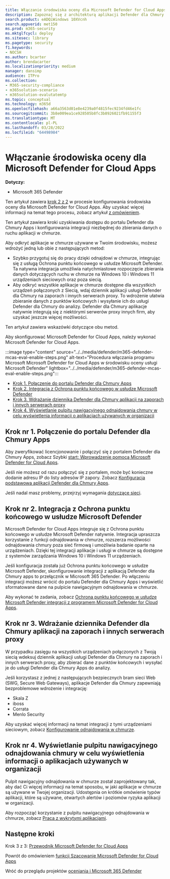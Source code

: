 ```yaml
---
title: Włączanie środowiska oceny dla Microsoft Defender for Cloud Apps
description: Zapoznaj się z architekturą aplikacji Defender dla Chmury w obrębie Ochrona usługi Office 365 w usłudze Microsoft Defender i opis interakcji między produktami Microsoft 365 Defender produktami.
search.product: eADQiWindows 10XVcnh
search.appverid: met150
ms.prod: m365-security
ms.mktglfcycl: deploy
ms.sitesec: library
ms.pagetype: security
f1.keywords:
- NOCSH
ms.author: bcarter
author: brendacarter
ms.localizationpriority: medium
manager: dansimp
audience: ITPro
ms.collection:
- M365-security-compliance
- m365solution-scenario
- m365solution-evalutatemtp
ms.topic: conceptual
ms.technology: m365d
ms.openlocfilehash: a66a3563d01e8e4239a0f4815fec9234fd46e1fc
ms.sourcegitcommit: 3b8e009ea1ce928505b8fc3b8926021fb91155f3
ms.translationtype: MT
ms.contentlocale: pl-PL
ms.lasthandoff: 03/28/2022
ms.locfileid: "64498984"
---
```

# <a name="enable-the-evaluation-environment-for-microsoft-defender-for-cloud-apps"></a>Włączanie środowiska oceny dla Microsoft Defender for Cloud Apps

**Dotyczy:**

- Microsoft 365 Defender

Ten artykuł zawiera [krok 2 z 2](eval-defender-mcas-overview.md) w procesie konfigurowania środowiska oceny dla Microsoft Defender for Cloud Apps. Aby uzyskać więcej informacji na temat tego procesu, zobacz artykuł [z omówieniem](eval-defender-mcas-overview.md).

Ten artykuł zawiera kroki uzyskiwania dostępu do portalu Defender dla Chmury Apps i konfigurowania integracji niezbędnej do zbierania danych o ruchu aplikacji w chmurze.

Aby odkryć aplikacje w chmurze używane w Twoim środowisku, możesz wdrożyć jedną lub obie z następujących metod:

- Szybko przygotuj się do pracy dzięki odnajdowi w chmurze, integrując się z usługą Ochrona punktu końcowego w usłudze Microsoft Defender. Ta natywna integracja umożliwia natychmiastowe rozpoczęcie zbierania danych dotyczących ruchu w chmurze na Windows 10 i Windows 11 urządzeniach sieciowych oraz poza siecią.
- Aby odkryć wszystkie aplikacje w chmurze dostępne dla wszystkich urządzeń połączonych z Siecią, wdaj dziennik aplikacji usługi Defender dla Chmury na zaporach i innych serwerach proxy. To wdrożenie ułatwia zbieranie danych z punktów końcowych i wysyłanie ich do usługi Defender dla Chmury do analizy. Defender dla Chmury aplikacje natywnie integrują się z niektórymi serwerów proxy innych firm, aby uzyskać jeszcze więcej możliwości.

Ten artykuł zawiera wskazówki dotyczące obu metod.

Aby skonfigurować Microsoft Defender for Cloud Apps, należy wykonać Microsoft Defender for Cloud Apps.

:::image type="content" source="../../media/defender/m365-defender-mcas-eval-enable-steps.png" alt-text="Procedura włączania programu Microsoft Microsoft Defender for Cloud Apps w środowisku oceny usługi Microsoft Defender" lightbox="../../media/defender/m365-defender-mcas-eval-enable-steps.png":::

- [Krok 1. Połączenie do portalu Defender dla Chmury Apps](#step-1)
- [Krok 2. Integracja z Ochrona punktu końcowego w usłudze Microsoft Defender](#step-2)
- [Krok 3. Wdrażanie dziennika Defender dla Chmury aplikacji na zaporach i innych serwerach proxy](#step-3)
- [Krok 4. Wyświetlanie pulpitu nawigacyjnego odnajdowania chmury w celu wyświetlenia informacji o aplikacjach używanych w organizacji](#step-4)

<a name="step-1"></a>

## <a name="step-1-connect-to-the-defender-for-cloud-apps-portal"></a>Krok nr 1. Połączenie do portalu Defender dla Chmury Apps

Aby zweryfikować licencjonowanie i połączyć się z portalem Defender dla Chmury Apps, zobacz Szybki [start: Wprowadzenie pomocą Microsoft Defender for Cloud Apps](/cloud-app-security/getting-started-with-cloud-app-security).

Jeśli nie możesz od razu połączyć się z portalem, może być konieczne dodanie adresu IP do listy adresów IP zapory. Zobacz [Konfiguracja podstawowa aplikacji Defender dla Chmury Apps](/cloud-app-security/general-setup).

Jeśli nadal masz problemy, przejrzyj wymagania [dotyczące sieci](/cloud-app-security/network-requirements).

<a name="step-2"></a>

## <a name="step-2-integrate-with-microsoft-defender-for-endpoint"></a>Krok nr 2. Integracja z Ochrona punktu końcowego w usłudze Microsoft Defender

Microsoft Defender for Cloud Apps integruje się z Ochrona punktu końcowego w usłudze Microsoft Defender natywnie. Integracja upraszcza korzystanie z funkcji odnajdowania w chmurze, rozszerza możliwości odnajdowania chmury poza sieć firmową i umożliwia badanie oparte na urządzeniach. Dzięki tej integracji aplikacje i usługi w chmurze są dostępne z systemów zarządzania Windows 10 i Windows 11 urządzeniach.

Jeśli konfiguracja została już Ochrona punktu końcowego w usłudze Microsoft Defender, skonfigurowanie integracji z aplikacją Defender dla Chmury apps to przełącznik w Microsoft 365 Defender. Po włączeniu integracji możesz wrócić do portalu Defender dla Chmury Apps i wyświetlić sformatowane dane na pulpicie nawigacyjnym odnajdowania w chmurze.

Aby wykonać te zadania, zobacz [Ochrona punktu końcowego w usłudze Microsoft Defender integracji z programem Microsoft Defender for Cloud Apps](/cloud-app-security/mde-integration).

<a name="step-3"></a>

## <a name="step-3-deploy-the-defender-for-cloud-apps-log-collector-on-your-firewalls-and-other-proxies"></a>Krok nr 3. Wdrażanie dziennika Defender dla Chmury aplikacji na zaporach i innych serwerach proxy

W przypadku zasięgu na wszystkich urządzeniach połączonych z Twoją siecią wdeksuj dziennik aplikacji usługi Defender dla Chmury na zaporach i innych serwerach proxy, aby zbierać dane z punktów końcowych i wysyłać je do usługi Defender dla Chmury Apps do analizy.

Jeśli korzystasz z jednej z następujących bezpiecznych bram sieci Web (SWG, Secure Web Gateways), aplikacje Defender dla Chmury zapewniają bezproblemowe wdrożenie i integrację:

- Skala Z
- iboss
- Corrata
- Menlo Security

Aby uzyskać więcej informacji na temat integracji z tymi urządzeniami sieciowym, zobacz [Konfigurowanie odnajdowania w chmurze](/cloud-app-security/set-up-cloud-discovery).

<a name="step-4"></a>

## <a name="step-4-view-the-cloud-discovery-dashboard-to-see-what-apps-are-being-used-in-your-organization"></a>Krok nr 4. Wyświetlanie pulpitu nawigacyjnego odnajdowania chmury w celu wyświetlenia informacji o aplikacjach używanych w organizacji

Pulpit nawigacyjny odnajdowania w chmurze został zaprojektowany tak, aby dać Ci więcej informacji na temat sposobu, w jaki aplikacje w chmurze są używane w Twojej organizacji. Udostępnia on krótkie omówienie typów aplikacji, które są używane, otwartych alertów i poziomów ryzyka aplikacji w organizacji.

Aby rozpocząć korzystanie z pulpitu nawigacyjnego odnajdowania w chmurze, zobacz [Praca z wykrytymi aplikacjami](/cloud-app-security/discovered-apps).

## <a name="next-steps"></a>Następne kroki

Krok 3 z 3: [Przewodnik Microsoft Defender for Cloud Apps](eval-defender-mcas-pilot.md)

Powrót do omówieniem [funkcji Szacowanie Microsoft Defender for Cloud Apps](eval-defender-mcas-overview.md)

Wróć do przeglądu projektów [oceniania i Microsoft 365 Defender](eval-overview.md)

